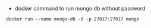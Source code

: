 - docker command to run mongo db without password

```
docker run --name mongo-db -d -p 27017:27017 mongo
```
